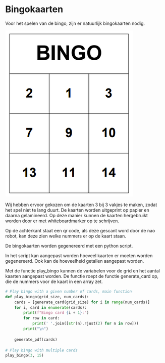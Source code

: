 # Bingokaarten

Voor het spelen van de bingo, zijn er natuurlijk bingokaarten nodig.

![alt text](bingokaart.png)

Wij hebben ervoor gekozen om de kaarten 3 bij 3 vakjes te maken, zodat het spel niet te lang duurt.
De kaarten worden uitgeprint op papier en daarna gelamineerd. Op deze manier kunnen de kaarten hergebruikt worden door er met whiteboardmarker op te schrijven.

Op de achterkant staat een qr code, als deze gescant word door de nao robot, kan deze zien welke nummers er op de kaart staan.

De bingokaarten worden gegenereerd met een python script.

In het script kan aangepast worden hoeveel kaarten er moeten worden gegenereerd. Ook kan de hoeveelheid getallen aangepast worden.

Met de functie play_bingo kunnen de variabelen voor de grid en het aantal kaarten aangepast worden. De functie roept de functie generate_card op, die de nummers voor de kaart in een array zet.

``` py
# Play bingo with a given number of cards, main function
def play_bingo(grid_size, num_cards):
    cards = [generate_card(grid_size) for i in range(num_cards)]
    for i, card in enumerate(cards):
        print(f"Bingo card {i + 1}:")
        for row in card:
            print(' '.join([str(n).rjust(2) for n in row]))
        print("\n")
        
    generate_pdf(cards)
        
# Play bingo with multiple cards
play_bingo(3, 15)

```

